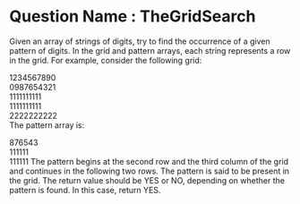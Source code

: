 # Question Name : TheGridSearch

Given an array of strings of digits, try to find the occurrence of a given pattern of digits. In the grid and pattern arrays, each string represents a row in the grid. For example, consider the following grid:

1234567890  
0987654321  
1111111111  
1111111111  
2222222222  
The pattern array is:

876543  
111111  
111111
The pattern begins at the second row and the third column of the grid and continues in the following two rows. The pattern is said to be present in the grid. The return value should be YES or NO, depending on whether the pattern is found. In this case, return YES.
